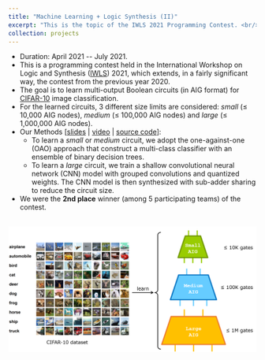 ```yaml
---
title: "Machine Learning + Logic Synthesis (II)"
excerpt: "This is the topic of the IWLS 2021 Programming Contest. <br/><br/><img src='/images/mlls2.png' width='600'>"
collection: projects
---
```


* Duration: April 2021 -- July 2021.
* This is a programming contest held in the International Workshop on Logic and Synthesis ([IWLS](https://www.iwls.org/iwls2021/)) 2021, which extends, in a fairly significant way, the contest from the previous year 2020.
* The goal is to learn multi-output Boolean circuits (in AIG format) for [CIFAR-10](https://www.cs.toronto.edu/~kriz/cifar.html) image classification.
* For the learned circuits, 3 different size limits are considered: *small* (≤ 10,000 AIG nodes), *medium* (≤ 100,000 AIG nodes) and *large* (≤ 1,000,000 AIG nodes).
* Our Methods [[slides](http://po-chun-chien.github.io/files/slides/iwls21_mlls.pdf) &#124; [video](https://youtu.be/hN9aFaw7wCc) &#124; [source code](https://github.com/NTU-ALComLab/IWLS2021)]:
  * To learn a *small* or *medium* circuit, we adopt the one-against-one (OAO) approach that construct a multi-class classifier with an ensemble of binary decision trees.
  * To learn a *large* circuit, we train a shallow convolutional neural network (CNN) model with grouped convolutions and quantized weights. The CNN model is then synthesized with sub-adder sharing to reduce the circuit size.
* We were the **2nd place** winner (among 5 participating teams) of the contest.

<br/>
<center><img src='/images/mlls2.png' width='700'></center>